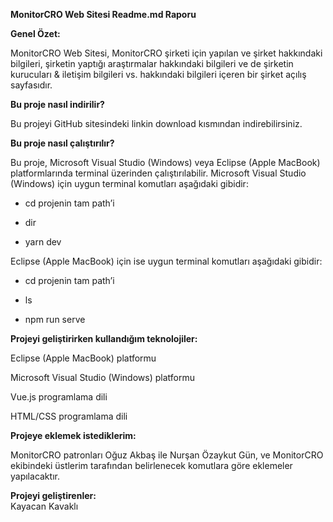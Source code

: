 **MonitorCRO Web Sitesi Readme.md Raporu**

**Genel Özet:**

MonitorCRO Web Sitesi, MonitorCRO şirketi için yapılan ve şirket hakkındaki bilgileri, şirketin yaptığı araştırmalar hakkındaki bilgileri ve de şirketin kurucuları & iletişim bilgileri vs. hakkındaki bilgileri içeren bir şirket açılış sayfasıdır.

**Bu proje nasıl indirilir?**

Bu projeyi GitHub sitesindeki linkin download kısmından indirebilirsiniz.

**Bu proje nasıl çalıştırılır?**

Bu proje, Microsoft Visual Studio (Windows) veya Eclipse (Apple MacBook) platformlarında terminal üzerinden çalıştırılabilir. Microsoft Visual Studio (Windows) için uygun terminal komutları aşağıdaki gibidir:

* cd projenin tam path’i

* dir

* yarn dev

Eclipse (Apple MacBook) için ise uygun terminal komutları aşağıdaki gibidir:

* cd projenin tam path’i

* ls

* npm run serve

**Projeyi geliştirirken kullandığım teknolojiler:**

Eclipse (Apple MacBook) platformu

Microsoft Visual Studio (Windows) platformu

Vue.js programlama dili

HTML/CSS programlama dili

**Projeye eklemek istediklerim:**

MonitorCRO patronları Oğuz Akbaş ile Nurşan Özaykut Gün, ve MonitorCRO ekibindeki üstlerim tarafından belirlenecek komutlara göre eklemeler yapılacaktır.

**Projeyi geliştirenler:**  
Kayacan Kavaklı

